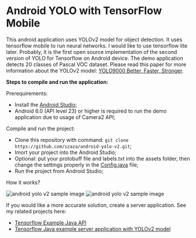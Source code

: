 # Android YOLO with TensorFlow Mobile
This android application uses YOLOv2 model for object detection. It uses tensorflow mobile to run neural networks. I would like to use tensorflow lite later. Probably, it is the first open source implementation of the second version of YOLO for Tensorflow on Android device. The demo application detects 20 classes of Pascal VOC dataset. Please read this paper for more information about the YOLOv2 model: [YOLO9000 Better, Faster, Stronger](https://arxiv.org/pdf/1612.08242.pdf).

**Steps to compile and run the application:**

Prerequirements:

* Install the [Android Studio](https://developer.android.com/studio/index.html);
* Android 6.0 (API level 23) or higher is required to run the demo application due to usage of Camera2 API;

Compile and run the project:

* Clone this repository with command: `git clone https://github.com/szaza/android-yolo-v2.git`;
* Imort your project into the Android Studio;
* Optional: put your protobuff file and labels.txt into the assets folder, then change the settings properly in the [Config.java](https://github.com/szaza/android-yolo-v2/blob/master/src/org/tensorflow/yolo/Config.java) file;
* Run the project from Android Studio;

How it works?

![android yolo v2 sample image](https://github.com/szaza/android-yolo-v2/blob/master/sample/android-yolo-v2.png)
![android yolo v2 sample image](https://github.com/szaza/android-yolo-v2/blob/master/sample/android-yolo-v2.1.png)

If you would like a more accurate solution, create a server application. See my related projects here:
* [Tensorflow Example Java API](https://sites.google.com/view/tensorflow-example-java-api/home)
* [Tensorflow Java example server application with YOLOv2 model](https://sites.google.com/view/tensorflow-example-java-api/tensorflow-java-api-with-spring-framework)
